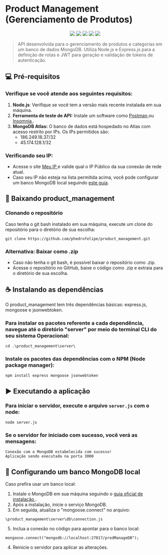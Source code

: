 # Product Management (Gerenciamento de Produtos)

<div align="center">
  <img src="https://img.shields.io/badge/JavaScript-323330?style=for-the-badge&logo=javascript&logoColor=F7DF1E" />
  <img src="https://img.shields.io/badge/Node%20js-339933?style=for-the-badge&logo=nodedotjs&logoColor=white" />
  <img src="https://img.shields.io/badge/MongoDB-4EA94B?style=for-the-badge&logo=mongodb&logoColor=white" />
  <img src="https://img.shields.io/badge/Express%20js-000000?style=for-the-badge&logo=express&logoColor=white" />
  <img src="https://img.shields.io/badge/JWT-000000?style=for-the-badge&logo=JSON%20web%20tokens&logoColor=white" />
</div>

> API desenvolvida para o gerenciamento de produtos e categorias em um banco de dados MongoDB. Utiliza Node.js e Express.js para a definição de rotas e JWT para geração e validação de tokens de autenticação.

## 💻 Pré-requisitos

### Verifique se você atende aos seguintes requisitos:

1. **Node.js**: Verifique se você tem a versão mais recente instalada em sua máquina.
2. **Ferramenta de teste de API:** Instale um software como <a href="https://www.postman.com/downloads/" target="_blank"> Postman </a> ou <a href="https://insomnia.rest/download" target="_blank"> Insomnia </a>.
3. **MongoDB Atlas:** O banco de dados está hospedado no Atlas com acesso restrito por IPs. Os IPs permitidos são:
   - 186.249.18.37/32
   - 45.174.128.1/32

### Verificando seu IP:
- Acesse o site <a href="https://meuip.com.br/" target="_blank"> Meu IP </a> e valide qual o IP Público da sua conexão de rede atual.
- Caso seu IP não esteja na lista permitida acima, você pode configurar um banco MongoDB local seguindo [este guia](#-configurando-um-banco-mongodb-local).


## 🚀 Baixando product_management

### Clonando o repositório

Caso tenha o git bash instalado em sua máquina, execute um clone do repositório para o diretório de sua escolha:

```
git clone https://github.com/phedrofelipe/product_management.git
```

### Alternativa: Baixar como .zip

- Caso não tenha o git bash, é possível baixar o repositório como .zip.
- Acesse o repositório no GitHub, baixe o código como .zip e extraia para o diretório de sua escolha.


## ☕ Instalando as dependências

O product_management tem três dependências básicas: express.js, mongoose e jsonwebtoken.

### Para instalar os pacotes referente a cada dependência, navegue até o diretório "server" por meio do terminal CLI do seu sistema Operacional:

```
cd .\product_management\server\
```

### Instale os pacotes das dependências com o NPM (Node package manager):

```
npm install express mongoose jsonwebtoken
```

## ▶️ Executando a aplicação

### Para iniciar o servidor, execute o arquivo `server.js` com o node:

```
node server.js
```

### Se o servidor for iniciado com sucesso, você verá as mensagens:

```
Conexão com o MongoDB estabelecida com sucesso!
Aplicação sendo executada na porta 3000
```

## 🔧 Configurando um banco MongoDB local

Caso prefira usar um banco local:

1. Instale o MongoDB em sua máquina seguindo o <a href="https://www.mongodb.com/pt-br/docs/manual/installation/" target="_blank"> guia oficial de instalação </a>.
2. Após a instalação, inicie o serviço MongoDB.
3. Em seguida, atualiza o "mongoose.connect" no arquivo:
```
\product_management\server\db\connection.js
```
5. Inclua a conexão no código para apontar para o banco local:
```
mongoose.connect("mongodb://localhost:27017/prodManageDB");
```
4. Reinicie o servidor para aplicar as alterações.
